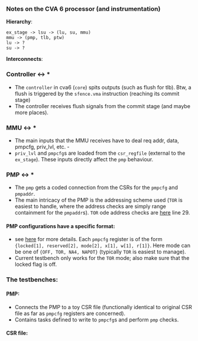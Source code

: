 

### Notes on the CVA 6 processor (and instrumentation)

**Hierarchy**: 
```
ex_stage -> lsu -> (lu, su, mmu)
mmu -> (pmp, tlb, ptw)
lu -> ?
su -> ?
```

**Interconnects**:

### Controller <-> *
- The  `controller` in cva6 (`core`) spits outputs (such as flush for tlb). Btw, a flush is triggered by the `sfence.vma` instruction (reaching its commit stage)
- The controller receives flush signals from the commit stage (and maybe more places).

### MMU <-> *
- The main inputs that the MMU receives have to deal req addr, data, pmpcfg, priv_lvl, etc. -
- `priv_lvl` and `pmpcfg`s are loaded from the `csr_regfile` (external to the `ex_stage`). These inputs directly affect the `pmp` behaviour.

### PMP <-> *
- The `pmp` gets a coded connection from the CSRs for the `pmpcfg` and `pmpaddr`.
- The main intricacy of the PMP is the addressing scheme used (`TOR` is easiest to handle, where the address checks are simply range containment for the `pmpaddr`s). `TOR` ode address checks are [here](../../build/pmp.v) line 29.

#### PMP configurations have a specific format:
- see [here](https://ascslab.org/conferences/secriscv/materials/papers/paper_19.pdf) for more details. Each `pmpcfg` register is of the form `{locked[1], reserved[2], mode[2], x[1], w[1], r[1]}`. Here mode can be one of `{OFF, TOR, NA4, NAPOT}` (typically `TOR` is easiest to manage).
- Current testbench only works for the `TOR` mode; also make sure that the locked flag is off.

### The testbenches:

#### PMP:
- Connects the PMP to a toy CSR file (functionally identical to original CSR file as far as `pmpcfg` registers are concerned).
- Contains tasks defined to write to `pmpcfg`s and perform `pmp` checks.

#### CSR file:

